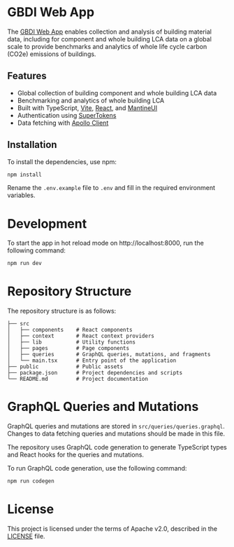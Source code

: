 # GBDI Web App

The [GBDI Web App](https://app.gbdi.io) enables collection and analysis of building material data, including for component and whole building LCA data on a global scale to provide benchmarks and analytics of whole life cycle carbon (CO2e) emissions of buildings.

## Features

- Global collection of building component and whole building LCA data
- Benchmarking and analytics of whole building LCA
- Built with TypeScript, [Vite](https://vitejs.dev), [React](https://react.dev), and [MantineUI](https://mantine.dev)
- Authentication using [SuperTokens](https://supertokens.com/)
- Data fetching with [Apollo Client](https://www.apollographql.com/)

## Installation

To install the dependencies, use npm:

```bash
npm install
```

Rename the `.env.example` file to `.env` and fill in the required environment variables.

# Development

To start the app in hot reload mode on http://localhost:8000, run the following command:

```bash
npm run dev
```

# Repository Structure

The repository structure is as follows:

```
├── src
│   ├── components    # React components
│   ├── context       # React context providers
│   ├── lib           # Utility functions
│   ├── pages         # Page components
│   ├── queries       # GraphQL queries, mutations, and fragments
│   └── main.tsx      # Entry point of the application
├── public            # Public assets
├── package.json      # Project dependencies and scripts
└── README.md         # Project documentation
```

# GraphQL Queries and Mutations

GraphQL queries and mutations are stored in `src/queries/queries.graphql`.
Changes to data fetching queries and mutations should be made in this file.

The repository uses GraphQL code generation to generate TypeScript types and React hooks for the queries and mutations.

To run GraphQL code generation, use the following command:

```bash
npm run codegen
```

# License

This project is licensed under the terms of Apache v2.0, described in the [LICENSE](LICENSE) file.
